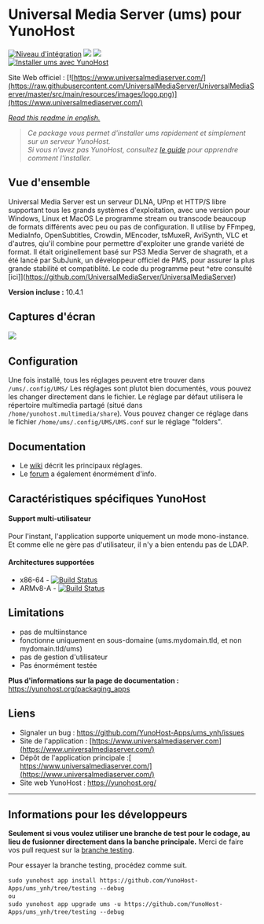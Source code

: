 # Universal Media Server (ums) pour YunoHost


[![Niveau d'intégration](https://dash.yunohost.org/integration/ums.svg)](https://dash.yunohost.org/appci/app/ums) ![](https://ci-apps.yunohost.org/ci/badges/ums.status.svg) ![](https://ci-apps.yunohost.org/ci/badges/ums.maintain.svg)  
[![Installer ums avec YunoHost](https://install-app.yunohost.org/install-with-yunohost.svg)](https://install-app.yunohost.org/?app=ums)

Site Web officiel : [![https://www.universalmediaserver.com/](https://raw.githubusercontent.com/UniversalMediaServer/UniversalMediaServer/master/src/main/resources/images/logo.png)](https://www.universalmediaserver.com/)

*[Read this readme in english.](./README.md)* 

> *Ce package vous permet d'installer ums rapidement et simplement sur un serveur YunoHost.  
Si vous n'avez pas YunoHost, consultez [le guide](https://yunohost.org/#/install) pour apprendre comment l'installer.*

## Vue d'ensemble

Universal Media Server est un serveur DLNA, UPnp et HTTP/S libre supportant tous les grands systèmes d'exploitation, avec une version pour Windows, Linux et MacOS
Le programme stream ou transcode beaucoup de formats différents avec peu ou pas de configuration.
Il utilise by FFmpeg, MediaInfo, OpenSubtitles, Crowdin, MEncoder, tsMuxeR, AviSynth, VLC et d'autres, qiu'il combine pour permettre d'exploiter une grande variété de format.
Il était originellement basé sur PS3 Media Server de shagrath, et a été lancé par SubJunk, un développeur officiel de PMS, pour assurer la plus grande stabilité et compatiblité.
Le code du programme peut ^etre consulté [ici]](https://github.com/UniversalMediaServer/UniversalMediaServer)

**Version incluse :** 10.4.1

## Captures d'écran

![](https://www.universalmediaserver.com/assets/img/web-interface.gif)

## Configuration

Une fois installé, tous les réglages peuvent etre trouver dans `/ums/.config/UMS/`
Les réglages sont plutot bien documentés, vous pouvez les changer directement dans le fichier.
Le réglage par défaut utilisera le répertoire multimedia partagé (situé dans `/home/yunohost.multimedia/share`). Vous pouvez changer ce réglage dans le fichier `/home/ums/.config/UMS/UMS.conf` sur le réglage "folders".

## Documentation

 * Le [wiki](https://github.com/UniversalMediaServer/UniversalMediaServer/wiki) décrit les principaux réglages.
 * Le [forum](https://www.universalmediaserver.com/forum/) a également énormément d'info.
 
## Caractéristiques spécifiques YunoHost

#### Support multi-utilisateur

Pour l'instant, l'application supporte uniquement un mode mono-instance.
Et comme elle ne gère pas d'utilisateur, il n'y a bien entendu pas de LDAP.



#### Architectures supportées

* x86-64 - [![Build Status](https://ci-apps.yunohost.org/ci/logs/ums.svg)](https://ci-apps.yunohost.org/ci/apps/ums/)
* ARMv8-A - [![Build Status](https://ci-apps-arm.yunohost.org/ci/logs/ums.svg)](https://ci-apps-arm.yunohost.org/ci/apps/ums/)

## Limitations

 - pas de  multiinstance
 - fonctionne uniquement en sous-domaine (ums.mydomain.tld, et non mydomain.tld/ums)
 - pas de gestion d'utilisateur
 - Pas énormément testée
 
**Plus d'informations sur la page de documentation :**  
https://yunohost.org/packaging_apps

## Liens

 * Signaler un bug : https://github.com/YunoHost-Apps/ums_ynh/issues
 * Site de l'application : [https://www.universalmediaserver.com](https://www.universalmediaserver.com/)
 * Dépôt de l'application principale :[ https://www.universalmediaserver.com/](https://www.universalmediaserver.com/)
 * Site web YunoHost : https://yunohost.org/

---

## Informations pour les développeurs

**Seulement si vous voulez utiliser une branche de test pour le codage, au lieu de fusionner directement dans la banche principale.**
Merci de faire vos pull request sur la [branche testing](https://github.com/YunoHost-Apps/ums_ynh/tree/testing).

Pour essayer la branche testing, procédez comme suit.
```
sudo yunohost app install https://github.com/YunoHost-Apps/ums_ynh/tree/testing --debug
ou
sudo yunohost app upgrade ums -u https://github.com/YunoHost-Apps/ums_ynh/tree/testing --debug
```
